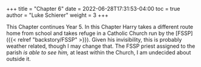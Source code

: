 +++
title = "Chapter 6"
date = 2022-06-28T17:31:53-04:00
toc = true
author = "Luke Schierer"
weight = 3
+++

This Chapter continues Year 5.  In this Chapter Harry takes a different route
home from school and takes refuge in a Catholic Church run by the
[FSSP]({{< relref "backstory/FSSP" >}}).  Given his invisibility,
this is probably weather related, though I may change that.  The FSSP priest
assigned to the parish *is able to see him,* at least within the Church, I am
undecided about outside it.  

